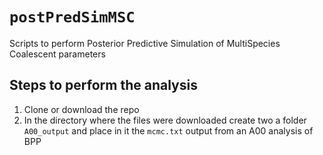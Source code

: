 # `postPredSimMSC`

Scripts to perform Posterior Predictive Simulation of MultiSpecies Coalescent parameters

## Steps to perform the analysis

1. Clone or download the repo
2. In the directory where the files were downloaded create two a folder `A00_output` and place in it the `mcmc.txt` output from an A00 analysis of $\textsf{BPP}$ 
